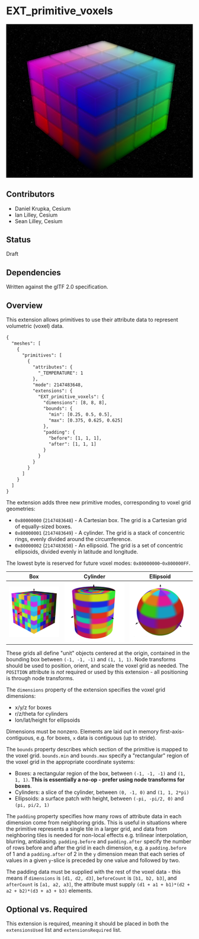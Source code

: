 # EXT_primitive_voxels

<p align="center">
  <img src="figures/voxel_cube.png">
</p>

## Contributors
- Daniel Krupka, Cesium
- Ian Lilley, Cesium
- Sean Lilley, Cesium

## Status
Draft

## Dependencies
Written against the glTF 2.0 specification.

## Overview

This extension allows primitives to use their attribute data to represent volumetric (voxel) data.

```
{
  "meshes": [
    {
      "primitives": [
        {
          "attributes": {
            "_TEMPERATURE": 1
          },
          "mode": 2147483648,
          "extensions": {
            "EXT_primitive_voxels": {
              "dimensions": [8, 8, 8],
              "bounds": {
                "min": [0.25, 0.5, 0.5],
                "max": [0.375, 0.625, 0.625]
              },
              "padding": {
                "before": [1, 1, 1],
                "after": [1, 1, 1]
              }
            }
          }
        }
      ]
    }
  ]
}
```

The extension adds three new primitive modes, corresponding to voxel grid geometries:
- `0x80000000` (`2147483648`) - A Cartesian box. The grid is a Cartesian grid of equally-sized boxes.
- `0x80000001` (`2147483649`) - A cylinder. The grid is a stack of concentric rings, evenly divided around the circumference.
- `0x80000002` (`2147483650`) - An ellipsoid. The grid is a set of concentric ellipsoids, divided evenly in latitude and longitude.

The lowest byte is reserved for future voxel modes: `0x80000000`-`0x800000FF`.

|Box|Cylinder|Ellipsoid|
| ------------- | ------------- | ------------- |
|![Rectangular Voxel Grid](figures/box.png)|![Cylindrical Voxel Grid](figures/cylinder.png)|![Ellipsoid Voxel Grid](figures/sphere.png)|

These grids all define "unit" objects centered at the origin, contained in the bounding box between `(-1, -1, -1)` and `(1, 1, 1)`. Node transforms should be used to position, orient, and scale the voxel grid as needed. The `POSITION` attribute is _not_ required or used by this extension - all positioning is through node transforms.

The `dimensions` property of the extension specifies the voxel grid dimensions:
- x/y/z for boxes
- r/z/theta for cylinders
- lon/lat/height for ellipsoids

Dimensions must be nonzero. Elements are laid out in memory first-axis-contiguous, e.g. for boxes, `x` data is contiguous (up to stride).

The `bounds` property describes which section of the primitive is mapped to the voxel grid. `bounds.min` and `bounds.max` specify a "rectangular" region of the voxel grid in the appropriate coordinate systems:
- Boxes: a rectangular region of the box, between `(-1, -1, -1)` and `(1, 1, 1)`. **This is essentially a no-op - prefer using node transforms for boxes**.
- Cylinders: a slice of the cylinder, between `(0, -1, 0)` and `(1, 1, 2*pi)`
- Ellipsoids: a surface patch with height, between `(-pi, -pi/2, 0)` and `(pi, pi/2, 1)`

The `padding` property specifies how many rows of attribute data in each dimension come from neighboring grids. This is useful in situations where the primitive represents a single tile in a larger grid, and data from neighboring tiles is needed for non-local effects e.g. trilinear interpolation, blurring, antialiasing. `padding.before` and `padding.after` specify the number of rows before and after the grid in each dimension, e.g. a `padding.before` of 1 and a `padding.after` of 2 in the `y` dimension mean that each series of values in a given `y`-slice is preceded by one value and followed by two.

The padding data must be supplied with the rest of the voxel data - this means if `dimensions` is `[d1, d2, d3]`, `beforeCount` is `[b1, b2, b3]`, and `afterCount` is `[a1, a2, a3]`,
the attribute must supply `(d1 + a1 + b1)*(d2 + a2 + b2)*(d3 + a3 + b3)` elements.

## Optional vs. Required
This extension is required, meaning it should be placed in both the `extensionsUsed` list and `extensionsRequired` list.

